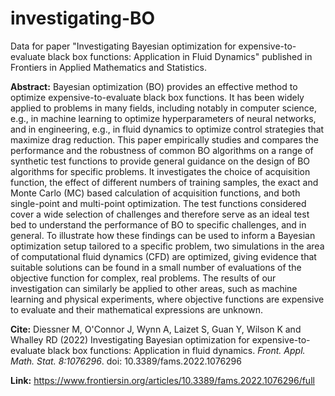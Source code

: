 # investigating-BO
Data for paper "Investigating Bayesian optimization for expensive-to-evaluate black box functions: Application in Fluid Dynamics" published in Frontiers in Applied Mathematics and Statistics.

**Abstract:** Bayesian optimization (BO) provides an effective method to optimize expensive-to-evaluate black box functions. It has been widely applied to problems in many fields, including notably in computer science, e.g., in machine learning to optimize hyperparameters of neural networks, and in engineering, e.g., in fluid dynamics to optimize control strategies that maximize drag reduction. This paper empirically studies and compares the performance and the robustness of common BO algorithms on a range of synthetic test functions to provide general guidance on the design of BO algorithms for specific problems. It investigates the choice of acquisition function, the effect of different numbers of training samples, the exact and Monte Carlo (MC) based calculation of acquisition functions, and both single-point and multi-point optimization. The test functions considered cover a wide selection of challenges and therefore serve as an ideal test bed to understand the performance of BO to specific challenges, and in general. To illustrate how these findings can be used to inform a Bayesian optimization setup tailored to a specific problem, two simulations in the area of computational fluid dynamics (CFD) are optimized, giving evidence that suitable solutions can be found in a small number of evaluations of the objective function for complex, real problems. The results of our investigation can similarly be applied to other areas, such as machine learning and physical experiments, where objective functions are expensive to evaluate and their mathematical expressions are unknown.

**Cite:** Diessner M, O'Connor J, Wynn A, Laizet S, Guan Y, Wilson K and Whalley RD (2022) Investigating Bayesian optimization for expensive-to-evaluate black box functions: Application in fluid dynamics. *Front. Appl. Math. Stat. 8:1076296*. doi: 10.3389/fams.2022.1076296 

**Link:** https://www.frontiersin.org/articles/10.3389/fams.2022.1076296/full
